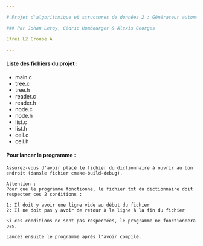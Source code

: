 ```yaml
---

# Projet d'algorithmique et structures de données 2 : Générateur automatique de phrases

### Par Johan Leroy, Cédric Hombourger & Alexis Georges

Efrei L2 Groupe A

---
```


#### Liste des fichiers du projet :  

<ul>
    <li> main.c </li>
    <li> tree.c </li>
    <li> tree.h </li>
    <li> reader.c </li>
    <li> reader.h </li>
    <li> node.c </li>
    <li> node.h </li>
    <li> list.c </li>
    <li> list.h </li>
    <li> cell.c </li>
    <li> cell.h </li>
</ul>

#### Pour lancer le programme :
    Assurez-vous d'avoir placé le fichier du dictionnaire à ouvrir au bon endroit (dansle fichier cmake-build-debug).
    
    Attention :
    Pour que le programme fonctionne, le fichier txt du dictionnaire doit respecter ces 2 conditions :

    1: Il doit y avoir une ligne vide au début du fichier
    2: Il ne doit pas y avoir de retour à la ligne à la fin du fichier
    
    Si ces conditions ne sont pas respectées, le programme ne fonctionnera pas.

    Lancez ensuite le programme après l'avoir compilé.